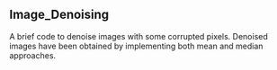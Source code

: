 ## Image_Denoising

A brief code to denoise images with some corrupted pixels.
Denoised images have been obtained by implementing both mean and median approaches.

